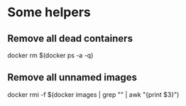 # Some helpers

## Remove all dead containers
docker rm $(docker ps -a -q)

## Remove all unnamed images
docker rmi -f $(docker images | grep "<none>" | awk "{print \$3}")